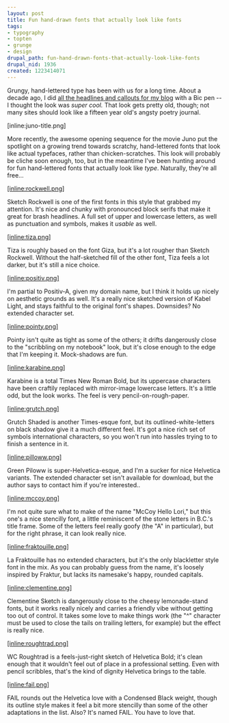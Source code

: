 ```yaml
--- 
layout: post
title: Fun hand-drawn fonts that actually look like fonts
tags: 
- typography
- topten
- grunge
- design
drupal_path: fun-hand-drawn-fonts-that-actually-look-like-fonts
drupal_nid: 1936
created: 1223414071
---
```

Grungy, hand-lettered type has been with us for a long time. About a decade ago, I did <a href="http://jeff.viapositiva.net/old/1999/">all the headlines and callouts for my blog</a> with a Bic pen -- I thought the look was <em>super cool.</em> That look gets pretty old, though; not many sites should look like a fifteen year old's angsty poetry journal.

[inline:juno-title.png]

More recently, the awesome opening sequence for the movie Juno put the spotlight on a growing trend towards scratchy, hand-lettered fonts that look like actual typefaces, rather than chicken-scratches. This look will probably be cliche soon enough, too, but in the meantime I've been hunting around for fun hand-lettered fonts that actually look like <em>type</em>. Naturally, they're all free...

<a href="http://www.dafont.com/sketch-rockwell.font">[inline:rockwell.png]</a>

Sketch Rockwell is one of the first fonts in this style that grabbed my attention. It's nice and chunky with pronounced block serifs that make it great for brash headlines. A full set of upper and lowercase letters, as well as punctuation and symbols, makes it <em>usable</em> as well.

<a href="http://www.dafont.com/tiza.font">[inline:tiza.png]</a>

Tiza is roughly based on the font Giza, but it's a lot rougher than Sketch Rockwell. Without the half-sketched fill of the other font, Tiza feels a lot darker, but it's still a nice choice.

<a href="http://www.dafont.com/positiv-a.font">[inline:positiv.png]</a>

I'm partial to Positiv-A, given my domain name, but I think it holds up nicely on aesthetic grounds as well. It's a really nice sketched version of Kabel Light, and stays faithful to the original font's shapes. Downsides? No extended character set.

<a href="http://www.dafont.com/pointy.font">[inline:pointy.png]</a>

Pointy isn't quite as tight as some of the others; it drifts dangerously close to the "scribbling on my notebook" look, but it's close enough to the edge that I'm keeping it. Mock-shadows are fun.

<a href="http://www.dafont.com/karabine.font">[inline:karabine.png]</a>

Karabine is a total Times New Roman Bold, but its uppercase characters have been craftily replaced with mirror-image lowercase letters. It's a little odd, but the look works. The feel is very pencil-on-rough-paper.

<a href="http://www.dafont.com/grutchshaded.font">[inline:grutch.png]</a>

Grutch Shaded is another Times-esque font, but its outlined-white-letters on black shadow give it a much different feel. It's got a nice rich set of symbols international characters, so you won't run into hassles trying to to finish a sentence in it.

<a href="http://www.dafont.com/green-piloww.font">[inline:pilloww.png]</a>

Green Piloww is super-Helvetica-esque, and I'm a sucker for nice Helvetica variants. The extended character set isn't available for download, but the author says to contact him if you're interested..

<a href="http://www.dafont.com/mccoy-hello-lori.font">[inline:mccoy.png]</a>

I'm not quite sure what to make of the name "McCoy Hello Lori," but this one's a nice stencilly font, a little reminiscent of the stone letters in B.C.'s title frame. Some of the letters feel really goofy (the "A" in particular), but for the right phrase, it can look really nice.

<a href="http://www.dafont.com/la-fraktouille.font">[inline:fraktouille.png]</a>

La Fraktouille has no extended characters, but it's the only blackletter style font in the mix. As you can probably guess from the name, it's loosely inspired by Fraktur, but lacks its namesake's happy, rounded capitals.

<a href="http://www.dafont.com/clementine-sketch.font">[inline:clementine.png]</a>

Clementine Sketch is dangerously close to the cheesy lemonade-stand fonts, but it works really nicely and carries a friendly vibe without getting too out of control. It takes some love to make things work (the "^" character must be used to close the tails on trailing letters, for example) but the effect is really nice.

<a href="http://www.dafont.com/wc-roughtrad-bta.font">[inline:roughtrad.png]</a>

WC Roughtrad is a feels-just-right sketch of Helvetica Bold; it's clean enough that it wouldn't feel out of place in a professional setting. Even with pencil scribbles, that's the kind of dignity Helvetica brings to the table.

<a href="http://www.dafont.com/fail.font">[inline:fail.png]</a>

FAIL rounds out the Helvetica love with a Condensed Black weight, though its outline style makes it feel a bit more stencilly than some of the other adaptations in the list. Also? It's named FAIL. You have to love that.

